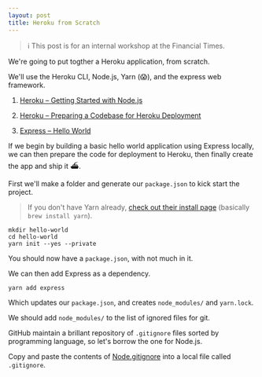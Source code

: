 ```yaml
---
layout: post
title: Heroku from Scratch
---
```


> ℹ️ This post is for an internal workshop at the Financial Times.

We're going to put togther a Heroku application, from scratch.

We'll use the Heroku CLI, Node.js, Yarn (😱), and the express web framework.

1. [Heroku – Getting Started with Node.js](https://devcenter.heroku.com/articles/getting-started-with-nodejs)

2. [Heroku – Preparing a Codebase for Heroku Deployment](https://devcenter.heroku.com/articles/preparing-a-codebase-for-heroku-deployment)

3. [Express – Hello World](https://expressjs.com/en/starter/hello-world.html)

If we begin by building a basic hello world application using Express locally, we can then prepare the code for deployment to Heroku, then finally create the app and ship it ⛴.


First we'll make a folder and generate our `package.json` to kick start the project.

> If you don't have Yarn already, [check out their install page](https://yarnpkg.com/en/docs/install) (basically `brew install yarn`).

```
mkdir hello-world
cd hello-world
yarn init --yes --private
```

You should now have a `package.json`, with not much in it.

We can then add Express as a dependency.

```
yarn add express
```

Which updates our `package.json`, and creates `node_modules/` and `yarn.lock`.

We should add `node_modules/` to the list of ignored files for git.

GitHub maintain a brillant repository of `.gitignore` files sorted by programming language, so let's borrow the one for Node.js.

Copy and paste the contents of [Node.gitignore](https://github.com/github/gitignore/blob/master/Node.gitignore "github/gitignore Node.gitignore") into a local file called `.gitignore`.
